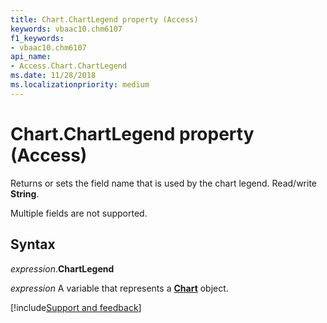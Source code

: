 ```yaml
---
title: Chart.ChartLegend property (Access)
keywords: vbaac10.chm6107
f1_keywords:
- vbaac10.chm6107
api_name:
- Access.Chart.ChartLegend
ms.date: 11/28/2018
ms.localizationpriority: medium
---
```



# Chart.ChartLegend property (Access)

Returns or sets the field name that is used by the chart legend. Read/write **String**.

Multiple fields are not supported.


## Syntax

_expression_.**ChartLegend**

_expression_ A variable that represents a **[Chart](Access.Chart.md)** object.

[!include[Support and feedback](~/includes/feedback-boilerplate.md)]